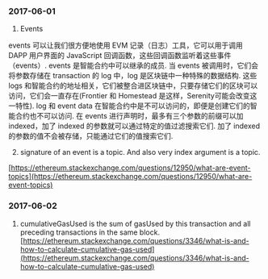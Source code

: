 ### 2017-06-01

1. Events

  events 可以让我们很方便地使用 EVM 记录（日志）工具，它可以用于调用 DAPP 用户界面的 JavaScript 回调函数，这些回调函数监听着这些事件（events）.
  events 是智能合约中可以继承的成员. 当 events 被调用时，它们会将参数存储在 transaction 的 log 中，log 是区块链中一种特殊的数据结构. 这些 logs 和智能合约的地址相关，它们被整合进区块链中，只要存储它们的区块可以访问，它们会一直存在(Frontier 和 Homestead 是这样，Serenity可能会改变这一特性). log 和 event data 在智能合约中是不可以访问的，即便是创建它们的智能合约也不可以访问.
  在 events 进行声明时，最多有三个参数的前缀可以加 indexed，加了 indexed 的参数就可以通过特定的值过滤搜索它们. 加了 indexed 的参数的值不会被存储，只能通过它们的值搜索它们.

2.  signature of an event is a topic. And also very index argument is a topic.

[https://ethereum.stackexchange.com/questions/12950/what-are-event-topics](https://ethereum.stackexchange.com/questions/12950/what-are-event-topics)

### 2017-06-02

1. cumulativeGasUsed is the sum of gasUsed by this transaction and all preceding transactions in the same block.
[https://ethereum.stackexchange.com/questions/3346/what-is-and-how-to-calculate-cumulative-gas-used](https://ethereum.stackexchange.com/questions/3346/what-is-and-how-to-calculate-cumulative-gas-used)
